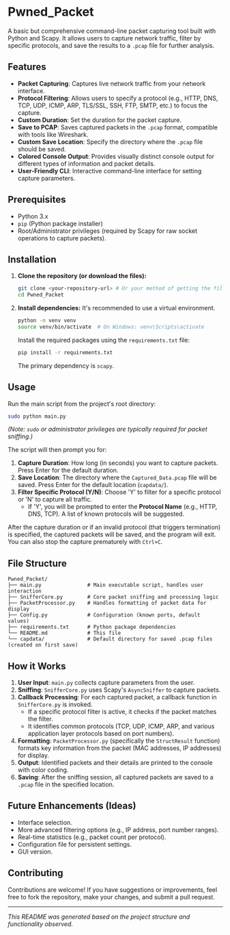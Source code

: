 # Pwned_Packet

A basic but comprehensive command-line packet capturing tool built with Python and Scapy. It allows users to capture network traffic, filter by specific protocols, and save the results to a `.pcap` file for further analysis.

## Features

*   **Packet Capturing**: Captures live network traffic from your network interface.
*   **Protocol Filtering**: Allows users to specify a protocol (e.g., HTTP, DNS, TCP, UDP, ICMP, ARP, TLS/SSL, SSH, FTP, SMTP, etc.) to focus the capture.
*   **Custom Duration**: Set the duration for the packet capture.
*   **Save to PCAP**: Saves captured packets in the `.pcap` format, compatible with tools like Wireshark.
*   **Custom Save Location**: Specify the directory where the `.pcap` file should be saved.
*   **Colored Console Output**: Provides visually distinct console output for different types of information and packet details.
*   **User-Friendly CLI**: Interactive command-line interface for setting capture parameters.

## Prerequisites

*   Python 3.x
*   `pip` (Python package installer)
*   Root/Administrator privileges (required by Scapy for raw socket operations to capture packets).

## Installation

1.  **Clone the repository (or download the files):**
    ```bash
    git clone <your-repository-url> # Or your method of getting the files
    cd Pwned_Packet
    ```

2.  **Install dependencies:**
    It's recommended to use a virtual environment.
    ```bash
    python -m venv venv
    source venv/bin/activate  # On Windows: venv\Scripts\activate
    ```
    Install the required packages using the `requirements.txt` file:
    ```bash
    pip install -r requirements.txt
    ```
    The primary dependency is `scapy`.

## Usage

Run the main script from the project's root directory:

```bash
sudo python main.py
```
*(Note: `sudo` or administrator privileges are typically required for packet sniffing.)*

The script will then prompt you for:
1.  **Capture Duration**: How long (in seconds) you want to capture packets. Press Enter for the default duration.
2.  **Save Location**: The directory where the `Captured_Data.pcap` file will be saved. Press Enter for the default location (`capdata/`).
3.  **Filter Specific Protocol (Y/N)**: Choose 'Y' to filter for a specific protocol or 'N' to capture all traffic.
    *   If 'Y', you will be prompted to enter the **Protocol Name** (e.g., HTTP, DNS, TCP). A list of known protocols will be suggested.

After the capture duration or if an invalid protocol (that triggers termination) is specified, the captured packets will be saved, and the program will exit. You can also stop the capture prematurely with `Ctrl+C`.

## File Structure

```
Pwned_Packet/
├── main.py               # Main executable script, handles user interaction
├── SnifferCore.py        # Core packet sniffing and processing logic
├── PacketProcessor.py    # Handles formatting of packet data for display
├── Config.py             # Configuration (known ports, default values)
├── requirements.txt      # Python package dependencies
└── README.md             # This file
└── capdata/              # Default directory for saved .pcap files (created on first save)
```

## How it Works

1.  **User Input**: `main.py` collects capture parameters from the user.
2.  **Sniffing**: `SnifferCore.py` uses Scapy's `AsyncSniffer` to capture packets.
3.  **Callback Processing**: For each captured packet, a callback function in `SnifferCore.py` is invoked.
    *   If a specific protocol filter is active, it checks if the packet matches the filter.
    *   It identifies common protocols (TCP, UDP, ICMP, ARP, and various application layer protocols based on port numbers).
4.  **Formatting**: `PacketProcessor.py` (specifically the `StructResult` function) formats key information from the packet (MAC addresses, IP addresses) for display.
5.  **Output**: Identified packets and their details are printed to the console with color coding.
6.  **Saving**: After the sniffing session, all captured packets are saved to a `.pcap` file in the specified location.

## Future Enhancements (Ideas)

*   Interface selection.
*   More advanced filtering options (e.g., IP address, port number ranges).
*   Real-time statistics (e.g., packet count per protocol).
*   Configuration file for persistent settings.
*   GUI version.

## Contributing

Contributions are welcome! If you have suggestions or improvements, feel free to fork the repository, make your changes, and submit a pull request.

---

*This README was generated based on the project structure and functionality observed.*
